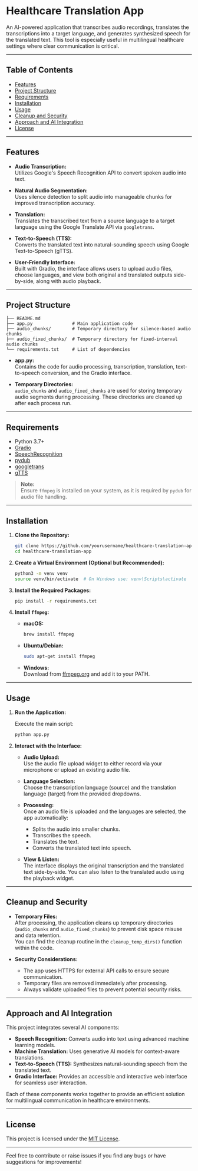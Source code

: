# Healthcare Translation App

An AI-powered application that transcribes audio recordings, translates the transcriptions into a target language, and generates synthesized speech for the translated text. This tool is especially useful in multilingual healthcare settings where clear communication is critical.

---

## Table of Contents

- [Features](#features)
- [Project Structure](#project-structure)
- [Requirements](#requirements)
- [Installation](#installation)
- [Usage](#usage)
- [Cleanup and Security](#cleanup-and-security)
- [Approach and AI Integration](#approach-and-ai-integration)
- [License](#license)

---

## Features

- **Audio Transcription:**  
  Utilizes Google's Speech Recognition API to convert spoken audio into text.
  
- **Natural Audio Segmentation:**  
  Uses silence detection to split audio into manageable chunks for improved transcription accuracy.
  
- **Translation:**  
  Translates the transcribed text from a source language to a target language using the Google Translate API via `googletrans`.
  
- **Text-to-Speech (TTS):**  
  Converts the translated text into natural-sounding speech using Google Text-to-Speech (gTTS).
  
- **User-Friendly Interface:**  
  Built with Gradio, the interface allows users to upload audio files, choose languages, and view both original and translated outputs side-by-side, along with audio playback.

---

## Project Structure

```
├── README.md
├── app.py               # Main application code
├── audio_chunks/        # Temporary directory for silence-based audio chunks
├── audio_fixed_chunks/  # Temporary directory for fixed-interval audio chunks
└── requirements.txt     # List of dependencies
```

- **app.py:**  
  Contains the code for audio processing, transcription, translation, text-to-speech conversion, and the Gradio interface.

- **Temporary Directories:**  
  `audio_chunks` and `audio_fixed_chunks` are used for storing temporary audio segments during processing. These directories are cleaned up after each process run.

---

## Requirements

- Python 3.7+
- [Gradio](https://gradio.app)
- [SpeechRecognition](https://pypi.org/project/SpeechRecognition/)
- [pydub](https://github.com/jiaaro/pydub)
- [googletrans](https://pypi.org/project/googletrans/)
- [gTTS](https://pypi.org/project/gTTS/)

> **Note:**  
> Ensure `ffmpeg` is installed on your system, as it is required by `pydub` for audio file handling.

---

## Installation

1. **Clone the Repository:**

   ```bash
   git clone https://github.com/yourusername/healthcare-translation-app.git
   cd healthcare-translation-app
   ```

2. **Create a Virtual Environment (Optional but Recommended):**

   ```bash
   python3 -m venv venv
   source venv/bin/activate  # On Windows use: venv\Scripts\activate
   ```

3. **Install the Required Packages:**

   ```bash
   pip install -r requirements.txt
   ```

4. **Install `ffmpeg`:**

   - **macOS:**  
     ```bash
     brew install ffmpeg
     ```
   - **Ubuntu/Debian:**  
     ```bash
     sudo apt-get install ffmpeg
     ```
   - **Windows:**  
     Download from [ffmpeg.org](https://ffmpeg.org/download.html) and add it to your PATH.

---

## Usage

1. **Run the Application:**

   Execute the main script:

   ```bash
   python app.py
   ```

2. **Interact with the Interface:**

   - **Audio Upload:**  
     Use the audio file upload widget to either record via your microphone or upload an existing audio file.
     
   - **Language Selection:**  
     Choose the transcription language (source) and the translation language (target) from the provided dropdowns.
     
   - **Processing:**  
     Once an audio file is uploaded and the languages are selected, the app automatically:
     - Splits the audio into smaller chunks.
     - Transcribes the speech.
     - Translates the text.
     - Converts the translated text into speech.
     
   - **View & Listen:**  
     The interface displays the original transcription and the translated text side-by-side. You can also listen to the translated audio using the playback widget.

---

## Cleanup and Security

- **Temporary Files:**  
  After processing, the application cleans up temporary directories (`audio_chunks` and `audio_fixed_chunks`) to prevent disk space misuse and data retention.  
  You can find the cleanup routine in the `cleanup_temp_dirs()` function within the code.

- **Security Considerations:**  
  - The app uses HTTPS for external API calls to ensure secure communication.
  - Temporary files are removed immediately after processing.
  - Always validate uploaded files to prevent potential security risks.

---

## Approach and AI Integration

This project integrates several AI components:
- **Speech Recognition:** Converts audio into text using advanced machine learning models.
- **Machine Translation:** Uses generative AI models for context-aware translations.
- **Text-to-Speech (TTS):** Synthesizes natural-sounding speech from the translated text.
- **Gradio Interface:** Provides an accessible and interactive web interface for seamless user interaction.

Each of these components works together to provide an efficient solution for multilingual communication in healthcare environments.

---

## License

This project is licensed under the [MIT License](LICENSE).

---

Feel free to contribute or raise issues if you find any bugs or have suggestions for improvements!
